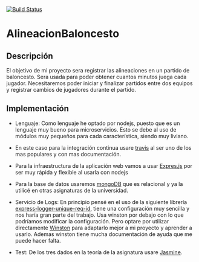 [![Build Status](https://travis-ci.org/jmplz14/AlineacionBaloncesto.svg?branch=master)](https://travis-ci.org/jmplz14/AlineacionBaloncesto)
# AlineacionBaloncesto
## Descripción
El objetivo de mi proyecto sera registrar las alineaciones en un partido de baloncesto. Sera usada para poder obtener cuantos minutos juega cada jugador. Necesitaremos poder iniciar y finalizar partidos entre dos equipos y registrar cambios de jugadores durante el partido. 

## Implementación
- Lenguaje: Como lenguaje he optado por nodejs, puesto que es un lenguaje muy bueno para microservicios. Esto se debe al uso de módulos muy pequeños para cada característica, siendo muy liviano.

- En este caso para la integración continua usare [travis](https://travis-ci.org/) al ser uno de los mas populares y con mas documentación.

- Para la infraestructura de la aplicación web vamos a usar [Expres.js](https://expressjs.com/es/) por ser muy rápida y flexible al usarla con nodejs

- Para la base de datos usaremos [mongoDB](https://www.mongodb.com/es) que es relacional y ya la utilicé en otras asignaturas de la universidad. 

- Servicio de Logs: En principio pensé en el uso de la siguiente librería [express-logger-unique-req-id](https://www.npmjs.com/package/express-logger-unique-req-id), tiene una configuración muy sencilla  y nos haría gran parte del trabajo. Usa winston por debajo con lo que podríamos modificar la configuración. Pero optare por utilizar directamente [Winston](https://www.npmjs.com/package/winston) para adaptarlo mejor a mi proyecto y aprender a usarlo. Ademas winston tiene mucha documentación de ayuda que me puede hacer falta. 

- Test: De los tres dados en la teoría de la asignatura usare [Jasmine](https://jasmine.github.io/).
